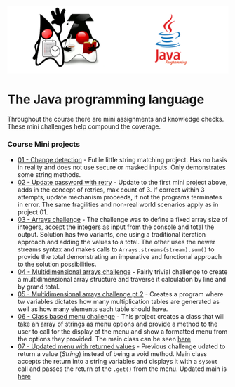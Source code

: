 ![](/assets/javarepologo.png)

# The Java programming language

Throughout the course there are mini assignments and knowledge checks. These mini challenges help compound the coverage.

### Course Mini projects

- [01 - Change detection](/src/com/irisida/lang/projects/changedetection/ChangeDetection.java) - Futile little string matching project. Has no basis in reality and does not use secure or masked inputs. Only demonstrates some string methods.
- [02 - Update password with retry](/src/com/irisida/lang/projects/withretry/WithRetr.java) - Update to the first mini project above, adds in the concept of retries, max count of 3. If correct within 3 attempts, update mechanism proceeds, if not the programs terminates in error. The same fragilities and non-real world scenarios apply as in project 01.
- [03 - Arrays challenge](/src/com/irisida/lang/projects/arrayschallenge/ArraysChallenge.java) - The challenge was to define a fixed array size of integers, accept the integers as input from the console and total the output. Solution has two variants, one using a traditional iteration approach and adding the values to a total. The other uses the newer streams syntax and makes calls to `Arrays.streams(stream).sum()` to provide the total demonstrating an imperative and functional approach to the solution possibilities.
- [04 - Multidimensional arrays challenge](/src/com/irisida/lang/projects/multidimarraychallenge/MultiDimChallenge.java) - Fairly trivial challenge to create a multidimensional array structure and traverse it calculation by line and by grand total.
- [05 - Multidimensional arrays challenge pt 2](/src/com/irisida/lang/projects/multiplicationtables/MultiplicationTables.java) - Creates a program where tw variables dictates how many multiplication tables are generated as well as how many elements each table should have.
- [06 - Class based menu challenge](/src/com/irisida/lang/projects/menuclassproject/Menu.java) - This project creates a class that will take an array of strings as menu options and provide a method to the user to call for the display of the menu and show a formatted menu from the options they provided. The main class can be seen [here](/src/com/irisida/lang/projects/menuclassproject/App.java)
- [07 - Updated menu with returned values](/src/com/irisida/lang/projects/menuclassprojectupdated/Menu.java) - Previous challenge udated to return a value (_String_) instead of being a void method. Main class accepts the return into a string variables and displays it with a `sysout` call and passes the return of the `.get()` from the menu. Updated main is [here](/src/com/irisida/lang/projects/menuclassprojectupdated/App.java)